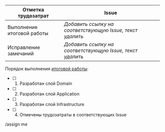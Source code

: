 | Отметка трудозатрат        | Issue                                                     |
| -------------------------- | --------------------------------------------------------- |
| Выполнение итоговой работы | *Добавить ссылку на соответствующую Issue, текст удалить* |
| Исправление замечаний      | *Добавить ссылку на соответствующую Issue, текст удалить* |

Порядок выполнения [итоговой работы](../../wikis/Итоговая-работа):
- [ ] 1. Разработан слой Domain
- [ ] 2. Разработан слой Application
- [ ] 3. Разработан слой Infrastructure
- [ ] 4. Отмечены трудозатраты в соответствующих Issue

/assign me
